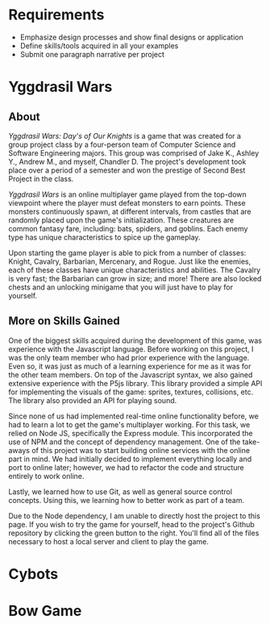 # Requirements
* Emphasize design processes and show final designs or application
* Define skills/tools acquired in all your examples
* Submit one paragraph narrative per project

# Yggdrasil Wars
## About
*Yggdrasil Wars: Day's of Our Knights* is a game that was created for a group project class by a four-person team of Computer Science and Software Engineering majors. This group was comprised of Jake K., Ashley Y., Andrew M., and myself, Chandler D. The project's development took place over a period of a semester and won the prestige of Second Best Project in the class.

*Yggdrasil Wars* is an online multiplayer game played from the top-down viewpoint where the player must defeat monsters to earn points. These monsters continuously spawn, at different intervals, from castles that are randomly placed upon the game's initialization. These creatures are common fantasy fare, including: bats, spiders, and goblins. Each enemy type has unique characteristics to spice up the gameplay.

 Upon starting the game player is able to pick from a number of classes: Knight, Cavalry, Barbarian, Mercenary, and Rogue. Just like the enemies, each of these classes have unique characteristics and abilities. The Cavalry is very fast; the Barbarian can grow in size; and more! There are also locked chests and an unlocking minigame that you will just have to play for yourself.

## More on Skills Gained
One of the biggest skills acquired during the development of this game, was experience with the Javascript language. Before working on this project, I was the only team member who had prior experience with the language. Even so, it was just as much of a learning experience for me as it was for the other team members. On top of the Javascript syntax, we also gained extensive experience with the P5js library. This library provided a simple API for implementing the visuals of the game: sprites, textures, collisions, etc. The library also provided an API for playing sound. 

Since none of us had implemented real-time online functionality before, we had to learn a lot to get the game's multiplayer working. For this task, we relied on Node JS, specifically the Express module. This incorporated the use of NPM and the concept of dependency management. One of the take-aways of this project was to start building online services with the online part in mind. We had initially decided to implement everything locally and port to online later; however, we had to refactor the code and structure entirely to work online.

Lastly, we learned how to use Git, as well as general source control concepts. Using this, we learning how to better work as part of a team. 

Due to the Node dependency, I am unable to directly host the project to this page. If you wish to try the game for yourself, head to the project's Github repository by clicking the green button to the right. You'll find all of the files necessary to host a local server and client to play the game.

# Cybots



# Bow Game